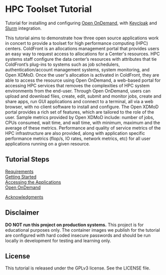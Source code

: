 # HPC Toolset Tutorial

Tutorial for installing and configuring [Open OnDemand](https://openondemand.org/), with [Keycloak](https://www.keycloak.org/) and [Slurm](https://www.schedmd.com/) integration.   


This tutorial aims to demonstrate how three open source applications work in concert to provide a toolset for high performance computing (HPC) centers. ColdFront is an allocations management portal that provides users an easy way to request access to allocations for a Center's resources.  HPC systems staff configure the data center’s resources with attributes that tie ColdFront’s plug-ins to systems such as job schedulers, authentication/account management systems, system monitoring, and Open XDMoD.  Once the user's allocation is activated in ColdFront, they are able to access the resource using Open OnDemand, a web-based portal for accessing HPC services that removes the complexities of HPC system environments from the end-user.  Through Open OnDemand, users can upload and download files, create, edit, submit and monitor jobs, create and share apps, run GUI applications and connect to a terminal, all via a web browser, with no client software to install and configure.  The Open XDMoD portal provides a rich set of features, which are tailored to the role of the user.  Sample metrics provided by Open XDMoD include: number of jobs, CPUs consumed, wait time, and wall time, with minimum, maximum and the average of these metrics. Performance and quality of service metrics of the HPC infrastructure are also provided, along with application specific performance metrics (flop/s, IO rates, network metrics, etc) for all user applications running on a given resource.  


## Tutorial Steps

[Requirements](docs/requirements.md)  
[Getting Started](docs/getting_started.md)  
[Accessing the Applications](docs/applications.md)  
[Open OnDemand](/ondemand/README.md)  

[Acknowledgments](docs/acknowledgments.md)


## Disclaimer

**DO NOT run this project on production systems.** This project is for educational
purposes only. The container images we publish for the tutorial are configured
with hard coded insecure passwords and should be run locally in development for
testing and learning only. 

## License

This tutorial is released under the GPLv3 license. See the LICENSE file.
